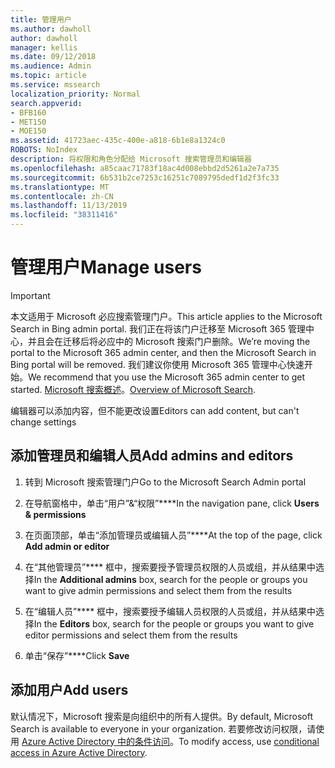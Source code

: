 ```yaml
---
title: 管理用户
ms.author: dawholl
author: dawholl
manager: kellis
ms.date: 09/12/2018
ms.audience: Admin
ms.topic: article
ms.service: mssearch
localization_priority: Normal
search.appverid:
- BFB160
- MET150
- MOE150
ms.assetid: 41723aec-435c-400e-a818-6b1e8a1324c0
ROBOTS: NoIndex
description: 将权限和角色分配给 Microsoft 搜索管理员和编辑器
ms.openlocfilehash: a85caac71783f18ac4d008ebbd2d5261a2e7a735
ms.sourcegitcommit: 6b531b2ce7253c16251c7089795dedf1d2f3fc33
ms.translationtype: MT
ms.contentlocale: zh-CN
ms.lasthandoff: 11/13/2019
ms.locfileid: "38311416"
---
```

# <a name="manage-users"></a><span data-ttu-id="3a916-103">管理用户</span><span class="sxs-lookup"><span data-stu-id="3a916-103">Manage users</span></span>

> [!IMPORTANT]
> <span data-ttu-id="3a916-104">本文适用于 Microsoft 必应搜索管理门户。</span><span class="sxs-lookup"><span data-stu-id="3a916-104">This article applies to the Microsoft Search in Bing admin portal.</span></span> <span data-ttu-id="3a916-105">我们正在将该门户迁移至 Microsoft 365 管理中心，并且会在迁移后将必应中的 Microsoft 搜索门户删除。</span><span class="sxs-lookup"><span data-stu-id="3a916-105">We’re moving the portal to the Microsoft 365 admin center, and then the Microsoft Search in Bing portal will be removed.</span></span> <span data-ttu-id="3a916-106">我们建议你使用 Microsoft 365 管理中心快速开始。</span><span class="sxs-lookup"><span data-stu-id="3a916-106">We recommend that you use the Microsoft 365 admin center to get started.</span></span> <span data-ttu-id="3a916-107">[Microsoft 搜索概述](overview-microsoft-search.md)。</span><span class="sxs-lookup"><span data-stu-id="3a916-107">[Overview of Microsoft Search](overview-microsoft-search.md).</span></span>
    
<span data-ttu-id="3a916-108">编辑器可以添加内容，但不能更改设置</span><span class="sxs-lookup"><span data-stu-id="3a916-108">Editors can add content, but can't change settings</span></span>
  
## <a name="add-admins-and-editors"></a><span data-ttu-id="3a916-109">添加管理员和编辑人员</span><span class="sxs-lookup"><span data-stu-id="3a916-109">Add admins and editors</span></span>

1. <span data-ttu-id="3a916-110">转到 Microsoft 搜索管理门户</span><span class="sxs-lookup"><span data-stu-id="3a916-110">Go to the Microsoft Search Admin portal</span></span>
    
2. <span data-ttu-id="3a916-111">在导航窗格中，单击“用户”&amp;“权限”\*\*\*\*</span><span class="sxs-lookup"><span data-stu-id="3a916-111">In the navigation pane, click **Users &amp; permissions**</span></span>
    
3. <span data-ttu-id="3a916-112">在页面顶部，单击“添加管理员或编辑人员”\*\*\*\*</span><span class="sxs-lookup"><span data-stu-id="3a916-112">At the top of the page, click **Add admin or editor**</span></span>
    
4. <span data-ttu-id="3a916-113">在“其他管理员”\*\*\*\* 框中，搜索要授予管理员权限的人员或组，并从结果中选择</span><span class="sxs-lookup"><span data-stu-id="3a916-113">In the **Additional admins** box, search for the people or groups you want to give admin permissions and select them from the results</span></span> 
    
5. <span data-ttu-id="3a916-114">在“编辑人员”\*\*\*\* 框中，搜索要授予编辑人员权限的人员或组，并从结果中选择</span><span class="sxs-lookup"><span data-stu-id="3a916-114">In the **Editors** box, search for the people or groups you want to give editor permissions and select them from the results</span></span> 
    
6. <span data-ttu-id="3a916-115">单击“保存”\*\*\*\*</span><span class="sxs-lookup"><span data-stu-id="3a916-115">Click **Save**</span></span>
    
## <a name="add-users"></a><span data-ttu-id="3a916-116">添加用户</span><span class="sxs-lookup"><span data-stu-id="3a916-116">Add users</span></span>

<span data-ttu-id="3a916-117">默认情况下，Microsoft 搜索是向组织中的所有人提供。</span><span class="sxs-lookup"><span data-stu-id="3a916-117">By default, Microsoft Search is available to everyone in your organization.</span></span> <span data-ttu-id="3a916-118">若要修改访问权限，请使用 [Azure Active Directory 中的条件访问](https://docs.microsoft.com/azure/active-directory/conditional-access/overview)。</span><span class="sxs-lookup"><span data-stu-id="3a916-118">To modify access, use [conditional access in Azure Active Directory](https://docs.microsoft.com/azure/active-directory/conditional-access/overview).</span></span>